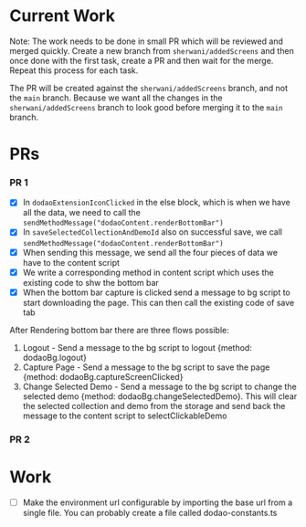 # Current Work
Note: The work needs to be done in small PR which will be reviewed and merged quickly.  Create a new branch from 
`sherwani/addedScreens` and then once done with the first task, create a PR and then wait for the merge. Repeat this 
process for each task.

The PR will be created against the `sherwani/addedScreens` branch, and not the `main` branch. Because we want all
the changes in the `sherwani/addedScreens` branch to look good before merging it to the `main` branch.

# PRs

### PR 1
- [x] In `dodaoExtensionIconClicked` in the else block, which is when we have all the data, we need to call the
`sendMethodMessage("dodaoContent.renderBottomBar")`
- [x] In `saveSelectedCollectionAndDemoId` also on successful save, we call `sendMethodMessage("dodaoContent.renderBottomBar")`
- [x] When sending this message, we send all the four pieces of data we have to the content script
- [x] We write a corresponding method in content script which uses the existing code to shw the bottom bar
- [x] When the bottom bar capture is clicked send a message to bg script to start downloading the page. This can then call the
existing code of save tab

After Rendering bottom bar there are three flows possible:
1) Logout - Send a message to the bg script to logout {method: dodaoBg.logout}
2) Capture Page - Send a message to the bg script to save the page {method: dodaoBg.captureScreenClicked}
3) Change Selected Demo - Send a message to the bg script to change the selected demo {method: dodaoBg.changeSelectedDemo}. This will 
clear the selected collection and demo from the storage and send back the message to the content script to selectClickableDemo  


### PR 2

 
# Work
- [ ] Make the environment url configurable by importing the base url from a single file. You can probably create a 
file called dodao-constants.ts
